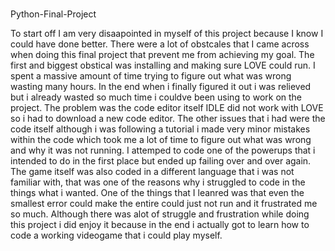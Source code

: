 ###
Python-Final-Project

To start off I am very disaapointed in myself of this project because I know I could have done better. There were a lot of obstcales that I came across when doing this final project that prevent me from achieving my goal. The first and biggest obstical was installing and making sure LOVE could run. I spent a massive amount of time trying to figure out what was wrong wasting many hours. In the end when i finally figured it out i was relieved but i already wasted so much time i couldve been using to work on the project. The problem was the code editor itself IDLE did not work with LOVE so i had to download a new code editor. The other issues that i had were the code itself although i was following a tutorial i made very minor mistakes within the code which took me a lot of time to figure out what was wrong and why it was not running. I attemped to code one of the powerups that i intended to do in the first place but ended up failing over and over again. The game itself was also coded in a different language that i was not familiar with, that was one of the reasons why i struggled to code in the things what i wanted. One of the things that I leanred was that even the smallest error could make the entire could just not run and it frustrated me so much. Although there was alot of struggle and frustration while doing this project i did enjoy it because in the end i actually got to learn how to code a working videogame that i could play myself.
